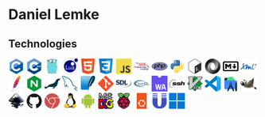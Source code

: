 # Daniel Lemke

## Technologies

<div>
<img src="https://github.com/devicons/devicon/blob/master/icons/c/c-original.svg" title="C" alt="C" width="32" height="32">
<img src="https://github.com/devicons/devicon/blob/master/icons/cplusplus/cplusplus-original.svg" title="C++" alt="C++" width="32" height="32">
<img src="https://github.com/devicons/devicon/blob/master/icons/go/go-original.svg" title="Go" alt="Go" width="32" height="32">
<img src="https://github.com/devicons/devicon/blob/master/icons/lua/lua-original.svg" title="Lua" alt="Lua" width="32" height="32">
<img src="https://github.com/devicons/devicon/blob/master/icons/html5/html5-original.svg" title="HTML" alt="HTML" width="32" height="32">
<img src="https://github.com/devicons/devicon/blob/master/icons/css3/css3-original.svg" title="CSS" alt="CSS" width="32" height="32">
<img src="https://github.com/devicons/devicon/blob/master/icons/javascript/javascript-original.svg" title="JavaScript" alt="JavaScript" width="32" height="32">
<img src="https://github.com/devicons/devicon/blob/master/icons/awk/awk-original-wordmark.svg" title="awk" alt="awk" width="32" height="32">
<img src="https://github.com/devicons/devicon/blob/master/icons/php/php-original.svg" title="PHP" alt="PHP" width="32" height="32">
<img src="https://github.com/devicons/devicon/blob/master/icons/python/python-original.svg" title="Python" alt="Python" width="32" height="32">
<img src="https://github.com/devicons/devicon/blob/master/icons/bash/bash-plain.svg" title="shell" alt="shell" width="32" height="32">
<img src="https://github.com/devicons/devicon/blob/master/icons/json/json-original.svg" title="JSON" alt="JSON" width="32" height="32">
<img src="https://github.com/devicons/devicon/blob/master/icons/markdown/markdown-original.svg" title="Markdown" alt="Markdown" width="32" height="32">
<img src="https://github.com/devicons/devicon/blob/master/icons/xml/xml-original.svg" title="XML" alt="XML" width="32" height="32">
<img src="https://github.com/devicons/devicon/blob/master/icons/apache/apache-original.svg" title="Apache" alt="Apache" width="32" height="32">
<img src="https://github.com/devicons/devicon/blob/master/icons/nginx/nginx-original.svg" title="nginx" alt="nginx" width="32" height="32">
<img src="https://github.com/devicons/devicon/blob/master/icons/mariadb/mariadb-original.svg" title="MariaDB" alt="MariaDB" width="32" height="32">
<img src="https://github.com/devicons/devicon/blob/master/icons/mysql/mysql-original.svg" title="MySQL" alt="MySQL" width="32" height="32">
<img src="https://github.com/devicons/devicon/blob/master/icons/sqlite/sqlite-original.svg" title="SQLite" alt="SQLite" width="32" height="32">
<img src="https://github.com/devicons/devicon/blob/master/icons/git/git-original.svg" title="git" alt="git" width="32" height="32">
<img src="https://github.com/devicons/devicon/blob/master/icons/sdl/sdl-original.svg" title="SDL" alt="SDL" width="32" height="32">
<img src="https://github.com/devicons/devicon/blob/master/icons/opengl/opengl-original.svg" title="OpenGL" alt="OpenGL" width="32" height="32">
<img src="https://github.com/devicons/devicon/blob/master/icons/wasm/wasm-original.svg" title="WASM" alt="WASM" width="32" height="32">
<img src="https://github.com/devicons/devicon/blob/master/icons/ssh/ssh-original-wordmark.svg" title="SSH" alt="SSH" width="32" height="32">
<img src="https://github.com/devicons/devicon/blob/master/icons/vim/vim-original.svg" title="vim" alt="vim" width="32" height="32">
<img src="https://github.com/devicons/devicon/blob/master/icons/vscode/vscode-original.svg" title="Visual Studio Code" alt="Visual Studio Code" width="32" height="32">
<img src="https://github.com/devicons/devicon/blob/master/icons/androidstudio/androidstudio-original.svg" title="Android Studio" alt="Android Studio" width="32" height="32">
<img src="https://github.com/devicons/devicon/blob/master/icons/gimp/gimp-original.svg" title="Gimp" alt="Gimp" width="32" height="32">
<img src="https://github.com/devicons/devicon/blob/master/icons/inkscape/inkscape-original.svg" title="Inkscape" alt="Inkscape" width="32" height="32">
<img src="https://github.com/devicons/devicon/blob/master/icons/github/github-original.svg" title="GitHub" alt="GitHub" width="32" height="32">
<img src="https://github.com/devicons/devicon/blob/master/icons/chrome/chrome-plain.svg" title="Chrome" alt="Chrome" width="32" height="32">
<img src="https://github.com/devicons/devicon/blob/master/icons/linux/linux-original.svg" title="Linux" alt="Linux" width="32" height="32">
<img src="https://github.com/devicons/devicon/blob/master/icons/android/android-original.svg" title="Android" alt="Android" width="32" height="32">
<img src="https://github.com/devicons/devicon/blob/master/icons/msdos/msdos-original.svg" title="DOS" alt="DOS" width="32" height="32">
<img src="https://github.com/devicons/devicon/blob/master/icons/raspberrypi/raspberrypi-original.svg" title="Raspberry Pi" alt="Raspberry Pi" width="32" height="32">
<img src="https://github.com/devicons/devicon/blob/master/icons/ubuntu/ubuntu-original.svg" title="Ubuntu" alt="Ubuntu" width="32" height="32">
<img src="https://github.com/devicons/devicon/blob/master/icons/unix/unix-original.svg" title="Unix" alt="Unix" width="32" height="32">
<img src="https://github.com/devicons/devicon/blob/master/icons/windows11/windows11-original.svg" title="Windows" alt="Windows" width="32" height="32">
</div>
<!--
- 🔭 I’m currently working on ...
- 🌱 I’m currently learning ...
- 👯 I’m looking to collaborate on ...
- 🤔 I’m looking for help with ...
- 💬 Ask me about ...
- ⚡ Fun fact: ...
-->
